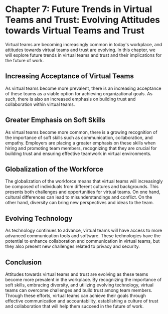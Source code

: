 Chapter 7: Future Trends in Virtual Teams and Trust: Evolving Attitudes towards Virtual Teams and Trust
=======================================================================================================

Virtual teams are becoming increasingly common in today's workplace, and attitudes towards virtual teams and trust are evolving. In this chapter, we will explore future trends in virtual teams and trust and their implications for the future of work.

Increasing Acceptance of Virtual Teams
--------------------------------------

As virtual teams become more prevalent, there is an increasing acceptance of these teams as a viable option for achieving organizational goals. As such, there is also an increased emphasis on building trust and collaboration within virtual teams.

Greater Emphasis on Soft Skills
-------------------------------

As virtual teams become more common, there is a growing recognition of the importance of soft skills such as communication, collaboration, and empathy. Employers are placing a greater emphasis on these skills when hiring and promoting team members, recognizing that they are crucial for building trust and ensuring effective teamwork in virtual environments.

Globalization of the Workforce
------------------------------

The globalization of the workforce means that virtual teams will increasingly be composed of individuals from different cultures and backgrounds. This presents both challenges and opportunities for virtual teams. On one hand, cultural differences can lead to misunderstandings and conflict. On the other hand, diversity can bring new perspectives and ideas to the team.

Evolving Technology
-------------------

As technology continues to advance, virtual teams will have access to more advanced communication tools and software. These technologies have the potential to enhance collaboration and communication in virtual teams, but they also present new challenges related to privacy and security.

Conclusion
----------

Attitudes towards virtual teams and trust are evolving as these teams become more prevalent in the workplace. By recognizing the importance of soft skills, embracing diversity, and utilizing evolving technology, virtual teams can overcome challenges and build trust among team members. Through these efforts, virtual teams can achieve their goals through effective communication and accountability, establishing a culture of trust and collaboration that will help them succeed in the future of work.
